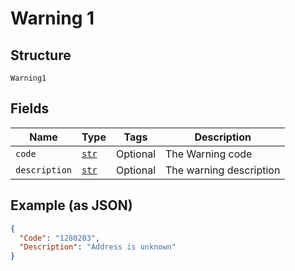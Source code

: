 
# Warning 1

## Structure

`Warning1`

## Fields

| Name | Type | Tags | Description |
|  --- | --- | --- | --- |
| `code` | [`str`](../../doc/models/string-enum.md) | Optional | The Warning code |
| `description` | [`str`](../../doc/models/string-enum.md) | Optional | The warning description |

## Example (as JSON)

```json
{
  "Code": "1280203",
  "Description": "Address is unknown"
}
```

